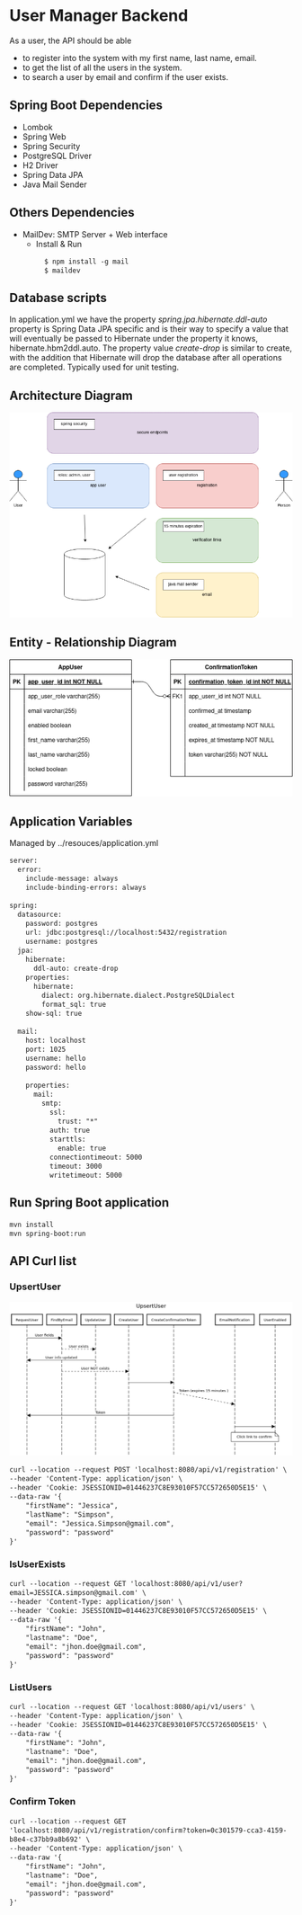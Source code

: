 # User Manager Backend 
As a user, the API should be able
- to register into the system with my first name, last name, email.
- to get the list of all the users in the system.
- to search a user by email and confirm if the user exists.
## Spring Boot Dependencies
- Lombok
- Spring Web
- Spring Security
- PostgreSQL Driver
- H2 Driver
- Spring Data JPA
- Java Mail Sender
## Others Dependencies
- MailDev: SMTP Server + Web interface
  - Install & Run
    ````
      $ npm install -g mail
      $ maildev
      ````
## Database scripts
In application.yml we have the property *spring.jpa.hibernate.ddl-auto* property is Spring Data JPA specific and 
is their way to specify a value that will eventually be passed to Hibernate under the property it knows, hibernate.hbm2ddl.auto.
The property value *create-drop* is similar to create, with the addition that Hibernate will drop the database 
after all operations are completed. Typically used for unit testing.

## Architecture Diagram

![](images/EMTEC_UserManager.drawio.png)

## Entity - Relationship Diagram

![](images/EMTEC_UserManager_ER.drawio.png)

## Application Variables

Managed by ../resouces/application.yml

````
server:
  error:
    include-message: always
    include-binding-errors: always

spring:
  datasource:
    password: postgres
    url: jdbc:postgresql://localhost:5432/registration
    username: postgres
  jpa:
    hibernate:
      ddl-auto: create-drop
    properties:
      hibernate:
        dialect: org.hibernate.dialect.PostgreSQLDialect
        format_sql: true
    show-sql: true

  mail:
    host: localhost
    port: 1025
    username: hello
    password: hello

    properties:
      mail:
        smtp:
          ssl:
            trust: "*"
          auth: true
          starttls:
            enable: true
          connectiontimeout: 5000
          timeout: 3000
          writetimeout: 5000
````
## Run Spring Boot application

````
mvn install
mvn spring-boot:run 
````

## API Curl list
### UpsertUser

![](images/EMTEC-UpsertUser-sequenceDiagram.png)

````
curl --location --request POST 'localhost:8080/api/v1/registration' \
--header 'Content-Type: application/json' \
--header 'Cookie: JSESSIONID=01446237C8E93010F57CC572650D5E15' \
--data-raw '{
    "firstName": "Jessica",
    "lastName": "Simpson",
    "email": "Jessica.Simpson@gmail.com",
    "password": "password"
}'
````
### IsUserExists
````
curl --location --request GET 'localhost:8080/api/v1/user?email=JESSICA.simpson@gmail.com' \
--header 'Content-Type: application/json' \
--header 'Cookie: JSESSIONID=01446237C8E93010F57CC572650D5E15' \
--data-raw '{
    "firstName": "John",
    "lastname": "Doe",
    "email": "jhon.doe@gmail.com",
    "password": "password"
}'
````
### ListUsers
````
curl --location --request GET 'localhost:8080/api/v1/users' \
--header 'Content-Type: application/json' \
--header 'Cookie: JSESSIONID=01446237C8E93010F57CC572650D5E15' \
--data-raw '{
    "firstName": "John",
    "lastname": "Doe",
    "email": "jhon.doe@gmail.com",
    "password": "password"
}'
````
### Confirm Token
````
curl --location --request GET 'localhost:8080/api/v1/registration/confirm?token=0c301579-cca3-4159-b8e4-c37bb9a8b692' \
--header 'Content-Type: application/json' \
--data-raw '{
    "firstName": "John",
    "lastname": "Doe",
    "email": "jhon.doe@gmail.com",
    "password": "password"
}'
````